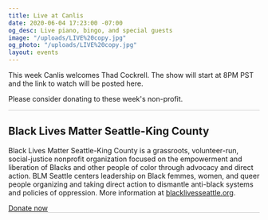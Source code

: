 ```yaml
---
title: Live at Canlis
date: 2020-06-04 17:23:00 -07:00
og_desc: Live piano, bingo, and special guests
image: "/uploads/LIVE%20copy.jpg"
og_photo: "/uploads/LIVE%20copy.jpg"
layout: events
---
```


This week Canlis welcomes Thad Cockrell. The show will start at 8PM PST and the link to watch will be posted here. 

Please consider donating to these week's non-profit. 

<div class="mb4" style="width: 100%; background: black; opacity: .2; height: 1px;"></div>

<h2 class="Caption mt2 mb3">Black Lives Matter Seattle-King County</h2>

Black Lives Matter Seattle-King County is a grassroots, volunteer-run, social-justice nonprofit organization focused on the empowerment and liberation of Blacks and other people of color through advocacy and direct action. BLM Seattle centers leadership on Black femmes, women, and queer people organizing and taking direct action to dismantle anti-black systems and policies of oppression. More information at <a href="https://blacklivesseattle.org/" target="_blank">blacklivesseattle.org</a>.

<div class="EventsButton mt1 mb6">
  <a class="Caption" target="_blank" href="https://canlis.formstack.com/forms/donation_blm">
    Donate now
  </a>
</div>


<div class="mb4" style="width: 100%; background: black; opacity: .2; height: 1px;"></div>

